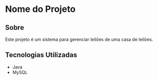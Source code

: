 # Nome do Projeto
## Sobre
Este projeto é um sistema para gerenciar leilões de uma casa de leilões.
## Tecnologias Utilizadas
- Java
- MySQL
